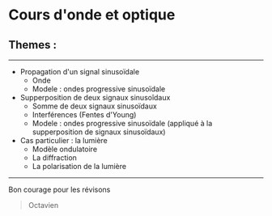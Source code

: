 # Cours d'onde et optique
## Themes :
 ---
- Propagation d'un signal sinusoïdale
  - Onde 
  - Modele : ondes progressive sinusoïdale
- Supperposition de deux signaux sinusoîdaux
  - Somme de deux signaux sinusoïdaux
  - Interférences (Fentes d'Young)
  - Modele : ondes progressive sinusoïdale (appliqué à la supperposition de signaux sinusoïdaux)
- Cas particulier : la lumière
  - Modèle ondulatoire
  - La diffraction
  - La polarisation de la lumière
---
Bon courage pour les révisons 
> Octavien 
